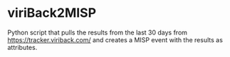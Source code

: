# viriBack2MISP
Python script that pulls the results from the last 30 days from https://tracker.viriback.com/ and creates a MISP event with the results as attributes.
